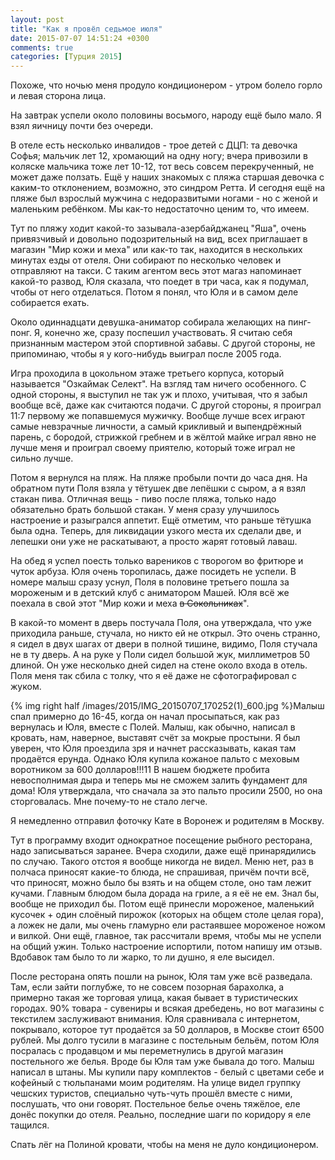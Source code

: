 ```yaml
---
layout: post
title: "Как я провёл седьмое июля"
date: 2015-07-07 14:51:24 +0300
comments: true
categories: [Турция 2015]
---
```

Похоже, что ночью меня продуло кондиционером - утром болело горло и левая сторона лица.

На завтрак успели около половины восьмого, народу ещё было мало. Я взял яичницу почти без очереди.

В отеле есть несколько инвалидов - трое детей с ДЦП: та девочка Софья; мальчик лет 12, хромающий на одну ногу; вчера привозили в коляске мальчика тоже лет 10-12, тот весь совсем перекрученный, не может даже ползать. Ещё у наших знакомых с пляжа старшая девочка с каким-то отклонением, возможно, это синдром Ретта. И сегодня ещё на пляже был взрослый мужчина с недоразвитыми ногами - но с женой и маленьким ребёнком. Мы как-то недостаточно ценим то, что имеем.

Тут по пляжу ходит какой-то зазывала-азербайджанец "Яша", очень привязчивый и довольно подозрительный на вид, всех приглашает в магазин "Мир кожи и меха" или как-то так, находится в нескольких минутах езды от отеля. Они собирают по несколько человек и отправляют на такси. С таким агентом весь этот магаз напоминает какой-то развод, Юля сказала, что поедет в три часа, как я подумал, чтобы от него отделаться. Потом я понял, что Юля и в самом деле собирается ехать.

Около одиннадцати девушка-аниматор собирала желающих на пинг-понг. Я, конечно же, сразу поспешил участвовать. Я считаю себя признанным мастером этой спортивной забавы. С другой стороны, не припоминаю, чтобы я у кого-нибудь выиграл после 2005 года. 

Игра проходила в цокольном этаже третьего корпуса, который называется "Озкаймак Селект". На взгляд там ничего особенного. С одной стороны, я выступил не так уж и плохо, учитывая, что я забыл вообще всё, даже как считаются подачи. С другой стороны, я проиграл 11:7 первому же попавшемуся мужичку. Вообще лучше всех играют самые невзрачные личности, а самый крикливый и выпендрёжный парень, с бородой, стрижкой гребнем и в жёлтой майке играл явно не лучше меня и проиграл своему приятелю, который тоже играл не сильно лучше.

Потом я вернулся на пляж. На пляже пробыли почти до часа дня. На обратном пути Поля взяла у тётушек две лепёшки с сыром, а я взял стакан пива. Отличная вещь - пиво после пляжа, только надо обязательно брать большой стакан. У меня сразу улучшилось настроение и разыгрался аппетит. Ещё отметим, что раньше тётушка была одна. Теперь, для ликвидации узкого места их сделали две, и лепешки они уже не раскатывают, а просто жарят готовый лаваш.

На обед я успел поесть только вареников с творогом во фритюре и чуток арбуза. Юля очень торопилась, даже посидеть не успели. В номере малыш сразу уснул, Поля в половине третьего пошла за мороженым и в детский клуб с аниматором Машей. Юля всё же поехала в свой этот "Мир кожи и меха ~~в Сокольниках~~".

В какой-то момент в дверь постучала Поля, она утверждала, что уже приходила раньше, стучала, но никто ей не открыл. Это очень странно, я сидел в двух шагах от двери в полной тишине, видимо, Поля стучала не в ту дверь. А на руке у Поли сидел большой жук, миллиметров 50 длиной. Он уже несколько дней сидел на стене около входа в отель. Поля меня так сбила с толку, что я её даже не сфотографировал с жуком.

{% img right half /images/2015/IMG_20150707_170252(1)_600.jpg %}Малыш спал примерно до 16-45, когда он начал просыпаться, как раз вернулась и Юля, вместе с Полей. Малыш, как обычно, написал в кровать, нам, наверное, выставят счёт за мокрые простыни. Я был уверен, что Юля проездила зря и начнет рассказывать, какая там продаётся ерунда. Однако Юля купила кожаное пальто с меховым воротником за 600 долларов!!!11 В нашем бюджете пробита невосполнимая дыра и теперь мы не сможем залить фундамент для дома! Юля утверждала, что сначала за это пальто просили 2500, но она сторговалась. Мне почему-то не стало легче. 

Я немедленно отправил фоточку Кате в Воронеж и родителям в Москву.

Тут в программу входит однократное посещение рыбного ресторана, надо записываться заранее. Вчера сходили, даже ещё принарядились по случаю. Такого отстоя я вообще никогда не видел. Меню нет, раз в полчаса приносят какие-то блюда, не спрашивая, причём почти всё, что приносят, можно было бы взять и на общем столе, оно там лежит кучами. Главным блюдом была дорада на гриле, а я её не ем. Знал бы, вообще не приходил бы. Потом ещё принесли мороженое, маленький кусочек + один слоёный пирожок (которых на общем столе целая гора), а ложек не дали, мы очень гламурно ели растаявшее мороженое ножом и вилкой. Они ещё, главное, так рассчитали время, чтобы мы не успели на общий ужин. Только настроение испортили, потом напишу им отзыв. Вдобавок там было то ли жарко, то ли душно, я еле высидел.

После ресторана опять пошли на рынок, Юля там уже всё разведала. Там, если зайти поглубже, то не совсем позорная барахолка, а примерно такая же торговая улица, какая бывает в туристических городах. 90% товара - сувениры и всякая дребедень, но вот магазины с текстилем заслуживают внимания. Юля сравнивала с интернетом, покрывало, которое тут продаётся за 50 долларов, в Москве стоит 6500 рублей.  Мы долго тусили в магазине с постельным бельём, потом Юля посралась с продавцом и мы переметнулись в другой магазин постельного же белья. Вроде бы Юля там уже бывала до того. Малыш написал в штаны. Мы купили пару комплектов - белый с цветами себе и кофейный с тюльпанами моим родителям. На улице видел группку чешских туристов, специально чуть-чуть прошёл вместе с ними, послушать, что они говорят. Постельное белье очень тяжёлое, еле донёс покупки до отеля. Реально, последние шаги по коридору я еле тащился.

Спать лёг на Полиной кровати, чтобы на меня не дуло кондиционером.